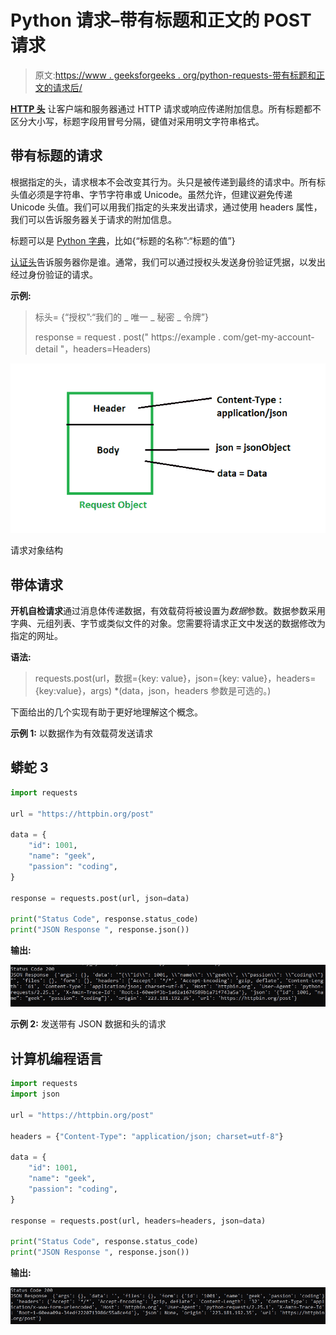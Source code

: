# Python 请求–带有标题和正文的 POST 请求

> 原文:[https://www . geeksforgeeks . org/python-requests-带有标题和正文的请求后/](https://www.geeksforgeeks.org/python-requests-post-request-with-headers-and-body/)

[**HTTP 头**](https://www.geeksforgeeks.org/http-headers/) 让客户端和服务器通过 HTTP 请求或响应传递附加信息。所有标题都不区分大小写，标题字段用冒号分隔，键值对采用明文字符串格式。

## 带有标题的请求

根据指定的头，请求根本不会改变其行为。头只是被传递到最终的请求中。所有标头值必须是字符串、字节字符串或 Unicode。虽然允许，但建议避免传递 Unicode 头值。我们可以用我们指定的头来发出请求，通过使用 headers 属性，我们可以告诉服务器关于请求的附加信息。

标题可以是 [Python 字典](https://www.geeksforgeeks.org/python-dictionary/)，比如{“标题的名称”:“标题的值”}

[认证头](https://www.geeksforgeeks.org/authentication-using-python-requests/)告诉服务器你是谁。通常，我们可以通过授权头发送身份验证凭据，以发出经过身份验证的请求。

**示例:**

> 标头= {“授权”:“我们的 _ 唯一 _ 秘密 _ 令牌”}
> 
> response = request . post(" https://example . com/get-my-account-detail "，headers=Headers)

![](img/d0709c27b8f53fcc541422f921cf88a1.png)

请求对象结构

## **带体请求**

**开机自检请求**通过消息体传递数据，有效载荷将被设置为*数据*参数。数据参数采用字典、元组列表、字节或类似文件的对象。您需要将请求正文中发送的数据修改为指定的网址。

**语法:**

> requests.post(url，数据={key: value}，json={key: value}，headers={key:value}，args) *(data，json，headers 参数是可选的。)

下面给出的几个实现有助于更好地理解这个概念。

**示例 1:** 以数据作为有效载荷发送请求

## 蟒蛇 3

```py
import requests

url = "https://httpbin.org/post"

data = {
    "id": 1001,
    "name": "geek",
    "passion": "coding",
}

response = requests.post(url, json=data)

print("Status Code", response.status_code)
print("JSON Response ", response.json())
```

**输出:**

![](img/ade4998fad4bdbb21c9c39ce8d830000.png)

**示例 2:** 发送带有 JSON 数据和头的请求

## 计算机编程语言

```py
import requests
import json

url = "https://httpbin.org/post"

headers = {"Content-Type": "application/json; charset=utf-8"}

data = {
    "id": 1001,
    "name": "geek",
    "passion": "coding",
}

response = requests.post(url, headers=headers, json=data)

print("Status Code", response.status_code)
print("JSON Response ", response.json())
```

**输出:**

![](img/7fc53e0ad57c530da8971054a81f0287.png)